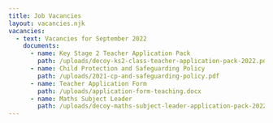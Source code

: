 ```yaml
---
title: Job Vacancies
layout: vacancies.njk
vacancies:
  - text: Vacancies for September 2022
    documents:
      - name: Key Stage 2 Teacher Application Pack
        path: /uploads/decoy-ks2-class-teacher-application-pack-2022.pdf
      - name: Child Protection and Safeguarding Policy
        path: /uploads/2021-cp-and-safeguarding-policy.pdf
      - name: Teacher Application Form
        path: /uploads/application-form-teaching.docx
      - name: Maths Subject Leader
        path: /uploads/decoy-maths-subject-leader-application-pack-2022.pdf
---
```

